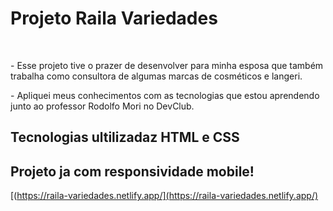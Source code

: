 <h1>Projeto Raila Variedades</h1>
<br>
<p>- Esse projeto tive o prazer de desenvolver para minha esposa que também trabalha como consultora de algumas marcas de cosméticos e langeri.</p>

<p> - Apliquei meus conhecimentos com as tecnologias que estou aprendendo junto ao professor Rodolfo Mori no DevClub.</p>

<h2>Tecnologias ultilizadaz HTML e CSS</h2>

<h2>Projeto ja com responsividade mobile!</h2>


[(https://raila-variedades.netlify.app/](https://raila-variedades.netlify.app/)
